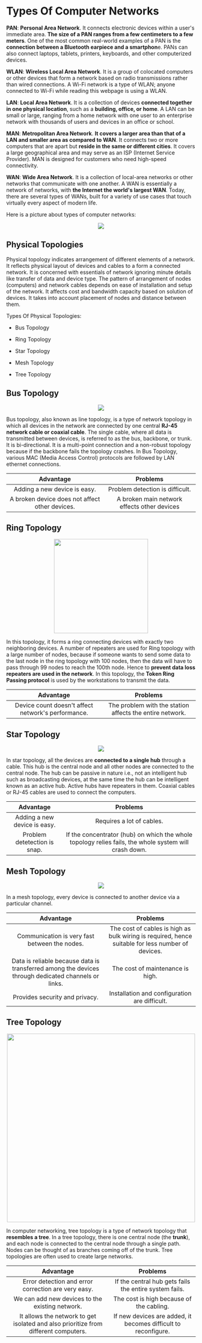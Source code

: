 # Types Of Computer Networks


**PAN**: **Personal Area Network**. It connects electronic devices within a user's immediate area. **The size of a PAN ranges from a few centimeters to a few meters**. One of the most common real-world examples of a PAN is the **connection between a Bluetooth earpiece and a smartphon**e. PANs can also connect laptops, tablets, printers, keyboards, and other computerized devices.

**WLAN**: **Wireless Local Area Network**. It is a group of colocated computers or other devices that form a network based on radio transmissions rather than wired connections. A Wi-Fi network is a type of WLAN; anyone connected to Wi-Fi while reading this webpage is using a WLAN.

**LAN**: **Local Area Network**. It is a collection of devices **connected together in one physical location**, such as a **building, office, or home**. A LAN can be small or large, ranging from a home network with one user to an enterprise network with thousands of users and devices in an office or school.

**MAN**: **Metropolitan Area Network**. **It covers a larger area than that of a LAN and smaller area as compared to WAN**. It connects two or more computers that are apart but **reside in the same or different cities**. It covers a large geographical area and may serve as an ISP (Internet Service Provider). MAN is designed for customers who need high-speed connectivity.

**WAN**: **Wide Area Network**. It is a collection of local-area networks or other networks that communicate with one another.  A WAN is essentially a network of networks, with **the Internet the world's largest WAN**. Today, there are several types of WANs, built for a variety of use cases that touch virtually every aspect of modern life.

Here is a picture about types of computer networks:

<p align="center"><img src="https://github.com/wasny0ps/Network-Notes/blob/main/0x1%20-%20Topologies%20%26%20OSI%20Model/source/types_of_computer_networks.png"></p>

## Physical Topologies

Physical topology indicates arrangement of different elements of a network. It reflects physical layout of devices and cables to a form a connected network. It is concerned with essentials of network ignoring minute details like transfer of data and device type. The pattern of arrangement of nodes (computers) and network cables depends on ease of installation and setup of the network. It affects cost and bandwidth capacity based on solution of devices. It takes into account placement of nodes and distance between them.


Types Of Physical Topologies:

- Bus Topology
* Ring Topology
+ Star Topology
- Mesh Topology
* Tree Topology


## Bus Topology

<p align="center"><img src="https://github.com/wasny0ps/Network-Notes/blob/main/0x1%20-%20Topologies%20%26%20OSI%20Model/source/bus_topology.png"></p>

Bus topology, also known as line topology, is a type of network topology in which all devices in the network are connected by one central **RJ-45 network cable or coaxial cable**. The single cable, where all data is transmitted between devices, is referred to as the bus, backbone, or trunk. It is bi-directional. It is a multi-point connection and a non-robust topology because if the backbone fails the topology crashes. In Bus Topology, various MAC (Media Access Control) protocols are followed by LAN ethernet connections.


| Advantage | Problems |
| :---:| :---:|
|  Adding a new device is easy.   |  Problem detection is difficult.   | 
|A broken device does not affect other devices.|A broken main network effects other devices|


## Ring Topology

<p align="center"><img height="250" src="https://github.com/wasny0ps/Network-Notes/blob/main/0x1%20-%20Topologies%20%26%20OSI%20Model/source/ring_topology.png"></p>


In this topology, it forms a ring connecting devices with exactly two neighboring devices. A number of repeaters are used for Ring topology with a large number of nodes, because if someone wants to send some data to the last node in the ring topology with 100 nodes, then the data will have to pass through 99 nodes to reach the 100th node. Hence to **prevent data loss repeaters are used in the network**. In this topology, the **Token Ring Passing protocol** is used by the workstations to transmit the data.

| Advantage | Problems |
| :---:| :---:|
|  Device count doesn't affect network's performance.   |  The problem with the station affects the entire network.   | 


## Star Topology

<p align="center"><img src="https://github.com/wasny0ps/Network-Notes/blob/main/0x1%20-%20Topologies%20%26%20OSI%20Model/source/star_topology.png"></p>

In star topology, all the devices are **connected to a single hub** through a cable. This hub is the central node and all other nodes are connected to the central node. The hub can be passive in nature i.e., not an intelligent hub such as broadcasting devices, at the same time the hub can be intelligent known as an active hub. Active hubs have repeaters in them. Coaxial cables or RJ-45 cables are used to connect the computers.

| Advantage | Problems |
| :---:| :---:|
|  Adding a new device is easy.  |  Requires a lot of cables.  | 
|Problem detetection is snap. |If the concentrator (hub) on which the whole topology relies fails, the whole system will crash down.|


## Mesh Topology

<p align="center"><img src="https://github.com/wasny0ps/Network-Notes/blob/main/0x1%20-%20Topologies%20%26%20OSI%20Model/source/mesh_topology.png"></p>


In a mesh topology, every device is connected to another device via a particular channel. 

| Advantage | Problems |
| :---:| :---:|
|  Communication is very fast between the nodes.  |  The cost of cables is high as bulk wiring is required, hence suitable for less number of devices.  | 
|Data is reliable because data is transferred among the devices through dedicated channels or links. |The cost of maintenance is high.|
|Provides security and privacy.| Installation and configuration are difficult.|


## Tree Topology

<p align="center"><img width="500" src="https://github.com/wasny0ps/Network-Notes/blob/main/0x1%20-%20Topologies%20%26%20OSI%20Model/source/tree-topology.png"></p>

In computer networking, tree topology is a type of network topology that **resembles a tree**. In a tree topology, there is one central node (the **trunk**), and each node is connected to the central node through a single path. Nodes can be thought of as branches coming off of the trunk. Tree topologies are often used to create large networks.

| Advantage | Problems |
| :---:| :---:|
|  Error detection and error correction are very easy.  |  If the central hub gets fails the entire system fails.  | 
|We can add new devices to the existing network. |The cost is high because of the cabling.|
|It allows the network to get isolated and also prioritize from different computers.| If new devices are added, it becomes difficult to reconfigure.|
